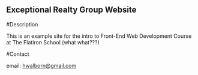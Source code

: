Exceptional Realty Group Website
---

#Description

This is an example site for the intro to Front-End Web Development Course at The Flatiron School (what what???)

#Contact

email: hwalborn@gmail.com
